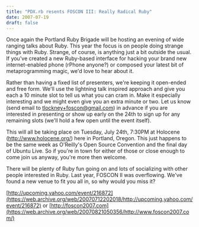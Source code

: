 ```yaml
---
title: "PDX.rb resents FOSCON III: Really Radical Ruby"
date: 2007-07-19
draft: false
---
```

Once again the Portland Ruby Brigade will be hosting an evening of wide ranging talks about Ruby. This year the focus is on people doing strange things with Ruby. Strange, of course, is anything just a bit outside the usual. If you've created a new Ruby-based interface for hacking your brand new internet-enabled phone (rPhone anyone?) or composed your latest bit of metaprogramming magic, we'd love to hear about it.

Rather than having a fixed list of presenters, we're keeping it open-ended and free form. We'll use the lightning talk inspired approach and give you each a 10 minute slot to tell us what you can cram in. Make it especially interesting and we might even give you an extra minute or two. Let us know (send email to tlockney+foscon@gmail.com) in advance if you are interested in presenting or show up early on the 24th to sign up for any remaining slots (we'll hold a few open until the event itself).

This will all be taking place on Tuesday, July 24th, 7:30PM at Holocene (http://www.holocene.org/) here in Portland, Oregon. This just happens to be the same week as O'Reilly's Open Source Convention and the final day of Ubuntu Live. So if you're in town for either of those or close enough to come join us anyway, you're more then welcome.

There will be plenty of Ruby fun going on and lots of socializing with other people interested in Ruby. Last year, FOSCON II was overflowing. We've found a new venue to fit you all in, so why would you miss it?

[http://upcoming.yahoo.com/event/216872](https://web.archive.org/web/20070712202018/http://upcoming.yahoo.com/event/216872) or [http://foscon2007.com](https://web.archive.org/web/20070821050356/http://www.foscon2007.com/)
